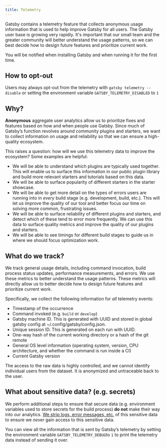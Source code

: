 ```yaml
---
title: Telemetry
---
```


Gatsby contains a telemetry feature that collects anonymous usage information that is used to help improve Gatsby for all users. The Gatsby user base is growing very rapidly. It's important that our small team and the greater community will better understand the usage patterns, so we can best decide how to design future features and prioritize current work.

You will be notified when installing Gatsby and when running it for the first time.

## How to opt-out

Users may always opt-out from the telemetry with `gatsby telemetry --disable` or setting the environment variable `GATSBY_TELEMETRY_DISABLED` to `1`

## Why?

**Anonymous** aggregate user analytics allow us to prioritize fixes and features based on how and when people use Gatsby. Since much of Gatsby’s function revolves around community plugins and starters, we want to collect information on usage and reliability so that we can ensure a high-quality ecosystem.

This raises a question: how will we use this telemetry data to improve the ecosystem? Some examples are helpful:

- We will be able to understand which plugins are typically used together. This will enable us to surface this information in our public plugin library and build more relevant starters and tutorials based on this data.
- We will be able to surface popularity of different starters in the starter showcase.
- We will be able to get more detail on the types of errors users are running into in *every* build stage (e.g. development, build, etc.). This will let us improve the quality of our tool and better focus our time on solving more common, frustrating issues.
- We will be able to surface reliability of different plugins and starters, and detect which of these tend to error more frequently. We can use this data to surface quality metrics and improve the quality of our plugins and starters.
- We will be able to see timings for different build stages to guide us in where we should focus optimization work.

## What do we track?

We track general usage details, including command invocation, build process status updates, performance measurements, and errors. We use these metrics to better understand the usage patterns. These metrics will directly allow us to better decide how to design future features and prioritize current work.

Specifically, we collect the following information for *all* telemetry events:

- Timestamp of the occurrence
- Command invoked (e.g. `build` or `develop`)
- Gatsby machine ID. This is generated with UUID and stored in global gatsby config at ~/.config/gatsby/config.json.
- Unique session ID. This is generated on each run with UUID.
- One-way hash of the current working directory or a hash of the git remote
- General OS level information (operating system, version, CPU architecture, and whether the command is run inside a CI)
- Current Gatsby version

The access to the raw data is highly controlled, and we cannot identify individual users from the dataset. It is anonymized and untraceable back to the user.

## What about sensitive data? (e.g. secrets)

We perform additional steps to ensure that secure data (e.g. environment variables used to store secrets for the build process) **do not** make their way into our analytics. [We strip logs, error messages, etc.](https://github.com/gatsbyjs/gatsby/blob/master/packages/gatsby-telemetry/src/error-helpers.js) of this sensitive data to ensure we *never* gain access to this sensitive data.

You can view all the information that is sent by Gatsby’s telemetry by setting the environment variable `GATSBY_TELEMETRY_DEBUG`to `1` to print the telemetry data instead of sending it over.